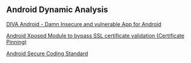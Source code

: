 ## Android Dynamic Analysis


[DIVA Android - Damn Insecure and vulnerable App for Android](https://github.com/payatu/diva-android/)

[Android Xposed Module to bypass SSL certificate validation (Certificate Pinning)](https://github.com/ac-pm/SSLUnpinning_Xposed)

[Android Secure Coding Standard](https://www.securecoding.cert.org/confluence/display/android/Android+Secure+Coding+Standard)



